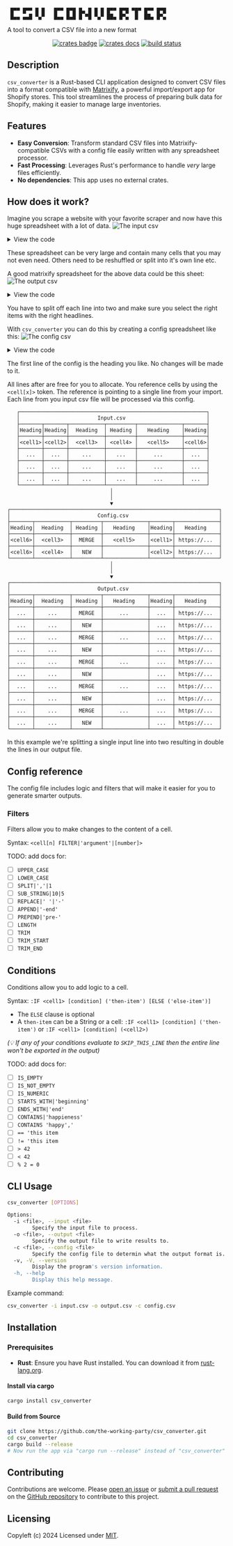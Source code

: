```
 █▀▀ █▀▀ █ █   █▀▀ █▀█ █▄ █ █ █ █▀▀ █▀█ ▀█▀ █▀▀ █▀█
 █▄▄ ▄▄█ ▀▄▀   █▄▄ █▄█ █ ▀█ ▀▄▀ ██▄ █▀▄  █  ██▄ █▀▄
```
A tool to convert a CSV file into a new format

<p align="center">
	<a href="https://crates.io/crates/csv_converter"><img src="https://img.shields.io/crates/v/csv_converter.svg" alt="crates badge"></a>
	<a href="https://docs.rs/csv_converter/"><img src="https://docs.rs/csv_converter/badge.svg" alt="crates docs"></a>
	<a href="https://github.com/the-working-party/csv_converter/actions/workflows/testing.yml"><img src="https://github.com/the-working-party/csv_converter/actions/workflows/testing.yml/badge.svg" alt="build status"></a>
</p>

## Description

`csv_converter` is a Rust-based CLI application designed to convert CSV files into a format compatible with
[Matrixify](https://matrixify.app/), a powerful import/export app for Shopify stores.
This tool streamlines the process of preparing bulk data for Shopify, making it easier to manage large inventories.

## Features

- **Easy Conversion**: Transform standard CSV files into Matrixify-compatible CSVs with a config file easily written with any spreadsheet processor.
- **Fast Processing**: Leverages Rust's performance to handle *very* large files efficiently.
- **No dependencies**: This app uses no external crates.

## How does it work?

Imagine you scrape a website with your favorite scraper and now have this huge spreadsheet with a lot of data.
![The input csv](assets/input.png)
<details>
<summary>View the code</summary>

```csv
URL,name,image1,image2,image3,SKU,description,data1,data2,variant1,variant2
https://myshop.tld/product/berta2-green-holster,Berta2,https://cdn.myshop.tld/img1.jpg,https://cdn.myshop.tld/img2.jpg,https://cdn.myshop.tld/img3.jpg,berta2,Berta2 is the new and improved berta,,,black,green
https://myshop.tld/product/susan-organic,Susan,https://cdn.myshop.tld/img1.jpg,https://cdn.myshop.tld/img2.jpg,https://cdn.myshop.tld/img3.jpg,susan,Buy Susan,,,organic,toxic
```
</details>

These spreadsheet can be very large and contain many cells that you may not even need.
Others need to be reshuffled or split into it's own line etc.

A good matrixify spreadsheet for the above data could be this sheet:
![The output csv](assets/output.png)
<details>
<summary>View the code</summary>

```csv
Handle,Command,Name,Description,Variant ID,Variant Command,Option1 Name,Option1 Value
berta2,NEW,Berta2,Berta2 is the new and improved berta,,MERGE,Material,black
berta2,MERGE,,,,MERGE,Material,green
susan,NEW,Susan,Buy Susan,,MERGE,Material,organic
berta2,MERGE,,,,MERGE,Material,toxic
```
</details>

You have to split off each line into two and make sure you select the right items with the right headlines.

With `csv_converter` you can do this by creating a config spreadsheet like this:
![The config csv](assets/config.png)
<details>
<summary>View the code</summary>

```csv
Handle,Command,Name,Description,Variant ID,Variant Command,Option1 Name,Option1 Value
<cell6>,NEW,<cell2>,<cell7>,,MERGE,Material,<cell10>
<cell6>,MERGE,,,,MERGE,Material,<cell11>
```
</details>

The first line of the config is the heading you like.
No changes will be made to it.

All lines after are free for you to allocate.
You reference cells by using the `<cell[x]>` token.
The reference is pointing to a single line from your import.
Each line from you input csv file will be processed via this config.

```
   ┌────────────────────────────────────────────────────────────┐
   │                         Input.csv                          │
   ├───────┬───────┬───────────┬─────────┬──────────────┬───────┤
   │Heading│Heading│  Heading  │ Heading │   Heading    │Heading│
   ├───────┼───────┼───────────┼─────────┼──────────────┼───────┤
   │<cell1>│<cell2>│  <cell3>  │ <cell4> │   <cell5>    │<cell6>│
   ├───────┼───────┼───────────┼─────────┼──────────────┼───────┤
   │  ...  │  ...  │    ...    │   ...   │     ...      │  ...  │
   ├───────┼───────┼───────────┼─────────┼──────────────┼───────┤
   │  ...  │  ...  │    ...    │   ...   │     ...      │  ...  │
   ├───────┼───────┼───────────┼─────────┼──────────────┼───────┤
   │  ...  │  ...  │    ...    │   ...   │     ...      │  ...  │
   └───────┴───────┴───────────┴─────────┴──────────────┴───────┘
                                 │
                                 │
                                 ▼
┌───────────────────────────────────────────────────────────────────┐
│                            Config.csv                             │
├───────┬───────────┬─────────┬──────────────┬───────┬──────────────┤
│Heading│  Heading  │ Heading │   Heading    │Heading│   Heading    │
├───────┼───────────┼─────────┼──────────────┼───────┼──────────────┤
│<cell6>│  <cell3>  │  MERGE  │   <cell5>    │<cell1>│ https://...  │
├───────┼───────────┼─────────┼──────────────┼───────┼──────────────┤
│<cell6>│  <cell4>  │   NEW   │              │<cell2>│ https://...  │
└───────┴───────────┴─────────┴──────────────┴───────┴──────────────┘
                                 │
                                 │
                                 ▼
┌───────────────────────────────────────────────────────────────────┐
│                            Output.csv                             │
├───────┬───────────┬─────────┬──────────────┬───────┬──────────────┤
│Heading│  Heading  │ Heading │   Heading    │Heading│   Heading    │
├───────┼───────────┼─────────┼──────────────┼───────┼──────────────┤
│  ...  │    ...    │  MERGE  │     ...      │  ...  │ https://...  │
├───────┼───────────┼─────────┼──────────────┼───────┼──────────────┤
│  ...  │    ...    │   NEW   │              │  ...  │ https://...  │
├───────┼───────────┼─────────┼──────────────┼───────┼──────────────┤
│  ...  │    ...    │  MERGE  │     ...      │  ...  │ https://...  │
├───────┼───────────┼─────────┼──────────────┼───────┼──────────────┤
│  ...  │    ...    │   NEW   │              │  ...  │ https://...  │
├───────┼───────────┼─────────┼──────────────┼───────┼──────────────┤
│  ...  │    ...    │  MERGE  │     ...      │  ...  │ https://...  │
├───────┼───────────┼─────────┼──────────────┼───────┼──────────────┤
│  ...  │    ...    │   NEW   │              │  ...  │ https://...  │
├───────┼───────────┼─────────┼──────────────┼───────┼──────────────┤
│  ...  │    ...    │  MERGE  │     ...      │  ...  │ https://...  │
├───────┼───────────┼─────────┼──────────────┼───────┼──────────────┤
│  ...  │    ...    │   NEW   │              │  ...  │ https://...  │
├───────┼───────────┼─────────┼──────────────┼───────┼──────────────┤
│  ...  │    ...    │  MERGE  │     ...      │  ...  │ https://...  │
├───────┼───────────┼─────────┼──────────────┼───────┼──────────────┤
│  ...  │    ...    │   NEW   │              │  ...  │ https://...  │
└───────┴───────────┴─────────┴──────────────┴───────┴──────────────┘
```

In this example we're splitting a single input line into two resulting in double the lines in our output file.


## Config reference

The config file includes logic and filters that will make it easier for you to generate smarter outputs.

### Filters

Filters allow you to make changes to the content of a cell.

Syntax: `<cell[n] FILTER|'argument'|[number]>`

TODO: add docs for:
- [ ] `UPPER_CASE`
- [ ] `LOWER_CASE`
- [ ] `SPLIT|','|1`
- [ ] `SUB_STRING|10|5`
- [ ] `REPLACE|' '|'-'`
- [ ] `APPEND|'-end'`
- [ ] `PREPEND|'pre-'`
- [ ] `LENGTH`
- [ ] `TRIM`
- [ ] `TRIM_START`
- [ ] `TRIM_END`

## Conditions

Conditions allow you to add logic to a cell.

Syntax: `:IF <cell1> [condition] ('then-item') [ELSE ('else-item')]`

- The `ELSE` clause is optional
- A `then-item` can be a String or a cell: `:IF <cell1> [condition] ('then-item')` or `:IF <cell1> [condition] (<cell2>)`

_(💡  If any of your conditions evaluate to `SKIP_THIS_LINE` then the entire line won't be exported in the output)_

TODO: add docs for:
- [ ] `IS_EMPTY`
- [ ] `IS_NOT_EMPTY`
- [ ] `IS_NUMERIC`
- [ ] `STARTS_WITH|'beginning'`
- [ ] `ENDS_WITH|'end'`
- [ ] `CONTAINS|'happieness'`
- [ ] `CONTAINS 'happy','`
- [ ] `== 'this item`
- [ ] `!= 'this item`
- [ ] `> 42`
- [ ] `< 42`
- [ ] `% 2 = 0`

## CLI Usage

```sh
csv_converter [OPTIONS]

Options:
  -i <file>, --input <file>
        Specify the input file to process.
  -o <file>, --output <file>
        Specify the output file to write results to.
  -c <file>, --config <file>
        Specify the config file to determin what the output format is.
  -v, -V, --version
        Display the program's version information.
  -h, --help
        Display this help message.
```

Example command:

```sh
csv_converter -i input.csv -o output.csv -c config.csv
```

## Installation

### Prerequisites

- **Rust**: Ensure you have Rust installed.
You can download it from [rust-lang.org](https://www.rust-lang.org/tools/install).

#### Install via cargo

```sh
cargo install csv_converter
```

#### Build from Source

```sh
git clone https://github.com/the-working-party/csv_converter.git
cd csv_converter
cargo build --release
# Now run the app via "cargo run --release" instead of "csv_converter" or locate the binary in your target folder
```

## Contributing

Contributions are welcome.
Please [open an issue](https://github.com/the-working-party/csv_converter/issues/new) or
[submit a pull request](https://github.com/the-working-party/csv_converter/compare) on the
[GitHub repository](https://github.com/the-working-party/csv_converter) to contribute to this project.

## Licensing
Copyleft (c) 2024
Licensed under [MIT](https://raw.githubusercontent.com/the-working-party/csv_converter/refs/heads/main/LICENSE?token=GHSAT0AAAAAABO36GVRGUHXFAY4O4AZ6BAQZZSUEGA).
